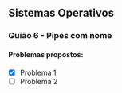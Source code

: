 ## Sistemas Operativos


 ### Guião 6 - Pipes com nome
 
 #### Problemas propostos:       
 - [x] Problema 1              
 - [ ] Problema 2              
